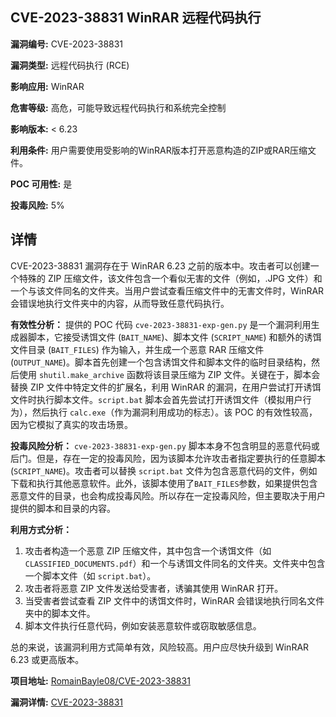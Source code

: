 ## CVE-2023-38831 WinRAR 远程代码执行

**漏洞编号:** CVE-2023-38831

**漏洞类型:** 远程代码执行 (RCE)

**影响应用:** WinRAR

**危害等级:** 高危，可能导致远程代码执行和系统完全控制

**影响版本:** < 6.23

**利用条件:** 用户需要使用受影响的WinRAR版本打开恶意构造的ZIP或RAR压缩文件。

**POC 可用性:** 是

**投毒风险:** 5%

## 详情

CVE-2023-38831 漏洞存在于 WinRAR 6.23 之前的版本中。攻击者可以创建一个特殊的 ZIP 压缩文件，该文件包含一个看似无害的文件（例如，.JPG 文件）和一个与该文件同名的文件夹。当用户尝试查看压缩文件中的无害文件时，WinRAR 会错误地执行文件夹中的内容，从而导致任意代码执行。

**有效性分析：**
提供的 POC 代码 `cve-2023-38831-exp-gen.py` 是一个漏洞利用生成器脚本，它接受诱饵文件 (`BAIT_NAME`)、脚本文件 (`SCRIPT_NAME`) 和额外的诱饵文件目录 (`BAIT_FILES`) 作为输入，并生成一个恶意 RAR 压缩文件 (`OUTPUT_NAME`)。脚本首先创建一个包含诱饵文件和脚本文件的临时目录结构，然后使用 `shutil.make_archive` 函数将该目录压缩为 ZIP 文件。关键在于，脚本会替换 ZIP 文件中特定文件的扩展名，利用 WinRAR 的漏洞，在用户尝试打开诱饵文件时执行脚本文件。`script.bat` 脚本会首先尝试打开诱饵文件（模拟用户行为），然后执行 `calc.exe`（作为漏洞利用成功的标志）。该 POC 的有效性较高，因为它模拟了真实的攻击场景。

**投毒风险分析：**
`cve-2023-38831-exp-gen.py` 脚本本身不包含明显的恶意代码或后门。但是，存在一定的投毒风险，因为该脚本允许攻击者指定要执行的任意脚本 (`SCRIPT_NAME`)。攻击者可以替换 `script.bat` 文件为包含恶意代码的文件，例如下载和执行其他恶意软件。此外，该脚本使用了`BAIT_FILES`参数，如果提供包含恶意文件的目录，也会构成投毒风险。所以存在一定投毒风险，但主要取决于用户提供的脚本和目录的内容。

**利用方式分析：**
1.  攻击者构造一个恶意 ZIP 压缩文件，其中包含一个诱饵文件（如 `CLASSIFIED_DOCUMENTS.pdf`）和一个与诱饵文件同名的文件夹。文件夹中包含一个脚本文件（如 `script.bat`）。
2.  攻击者将恶意 ZIP 文件发送给受害者，诱骗其使用 WinRAR 打开。
3.  当受害者尝试查看 ZIP 文件中的诱饵文件时，WinRAR 会错误地执行同名文件夹中的脚本文件。
4.  脚本文件执行任意代码，例如安装恶意软件或窃取敏感信息。

总的来说，该漏洞利用方式简单有效，风险较高。用户应尽快升级到 WinRAR 6.23 或更高版本。

**项目地址:** [RomainBayle08/CVE-2023-38831](https://github.com/RomainBayle08/CVE-2023-38831)

**漏洞详情:** [CVE-2023-38831](https://nvd.nist.gov/vuln/detail/CVE-2023-38831)